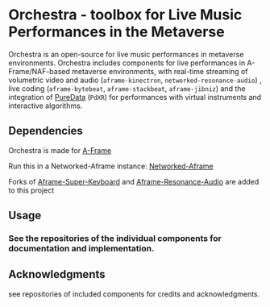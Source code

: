 # Orchestra - toolbox for Live Music Performances in the Metaverse 

Orchestra is an open-source for live music performances in metaverse environments. 
Orchestra includes components for live performances in A-Frame/NAF-based metaverse environments, with real-time streaming of volumetric video and audio (`aframe-kinectron`, `networked-resonance-audio`) , live coding (`aframe-bytebeat`, `aframe-stackbeat`, `aframe-jibniz`) and the integration
of [PureData](https://github.com/pure-data/) (`PdXR`) for performances with virtual instruments and interactive algorithms.    

## Dependencies

Orchestra is made for [A-Frame](https://github.com/aframevr/aframe)

Run this in a Networked-Aframe instance: [Networked-Aframe](https://github.com/networked-aframe/networked-aframe)

Forks of [Aframe-Super-Keyboard](https://github.com/supermedium/aframe-super-keyboard) and [Aframe-Resonance-Audio](https://github.com/mkungla/aframe-resonance-audio-component)
are added to this project

## Usage

### See the repositories of the individual components for documentation and implementation.



## Acknowledgments

see repositories of included components for credits and acknowledgments.
